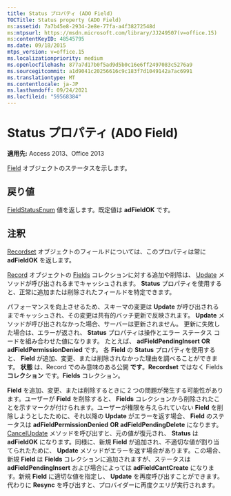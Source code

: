 ```yaml
---
title: Status プロパティ (ADO Field)
TOCTitle: Status property (ADO Field)
ms:assetid: 7a7b45e8-2934-2e8e-77fa-a4f38272548d
ms:mtpsurl: https://msdn.microsoft.com/library/JJ249507(v=office.15)
ms:contentKeyID: 48545795
ms.date: 09/18/2015
mtps_version: v=office.15
ms.localizationpriority: medium
ms.openlocfilehash: 877a7d17b0f5ad9d5b0c16e6ff2497083c5276a9
ms.sourcegitcommit: a1d9041c20256616c9c183f7d1049142a7ac6991
ms.translationtype: MT
ms.contentlocale: ja-JP
ms.lasthandoff: 09/24/2021
ms.locfileid: "59568384"
---
```

# <a name="status-property-ado-field"></a>Status プロパティ (ADO Field)


**適用先:** Access 2013、Office 2013

[Field](field-object-ado.md) オブジェクトのステータスを示します。

## <a name="return-value"></a>戻り値

[FieldStatusEnum](fieldstatusenum.md) 値を返します。既定値は **adFieldOK** です。

## <a name="remarks"></a>注釈

[Recordset](recordset-object-ado.md) オブジェクトのフィールドについては、このプロパティは常に **adFieldOK** を返します。

[Record](fields-collection-ado.md) オブジェクトの [Fields](record-object-ado.md) コレクションに対する追加や削除は、 [Update](update-method-ado.md) メソッドが呼び出されるまでキャッシュされます。 **Status** プロパティを使用すると、正常に追加または削除されたフィールドを特定できます。

パフォーマンスを向上させるため、スキーマの変更は **Update** が呼び出されるまでキャッシュされ、その変更は共有的バッチ更新で反映されます。 **Update** メソッドが呼び出されなかった場合、サーバーは更新されません。 更新に失敗した場合は、エラーが返され、 **Status** プロパティは操作とエラー ステータス コードを組み合わせた値になります。 たとえば、 **adFieldPendingInsert** **OR** **adFieldPermissionDenied** です。 各 **Field** の **Status** プロパティを使用すると、 **Field** が追加、変更、または削除されなかった理由を調べることができます。 **状態** は、Record でのみ意味のある公開 **です**。**Recordset** ではなく Fields **コレクション** です。**Fields** コレクション。

**Field** を追加、変更、または削除するときに 2 つの問題が発生する可能性があります。ユーザーが **Field** を削除すると、 **Fields** コレクションから削除されたことを示すマークが付けられます。ユーザーが権限を与えられていない **Field** を削除しようとしたために、それ以降の **Update** がエラーを返す場合、 **Field** のステータスは **adFieldPermissionDenied** **OR** **adFieldPendingDelete** になります。 [CancelUpdate](cancelupdate-method-ado.md) メソッドを呼び出すと、元の値が復元され、 **Status** は **adFieldOK** になります。同様に、新規 **Field** が追加され、不適切な値が割り当てられたために、 **Update** メソッドがエラーを返す場合があります。この場合、新規 **Field** は **Fields** コレクションに追加されますが、ステータスは **adFieldPendingInsert** および場合によっては **adFieldCantCreate** になります。新規 **Field** に適切な値を指定し、 **Update** を再度呼び出すことができます。代わりに **Resync** を呼び出すと、プロバイダーに再度クエリが実行されます。

